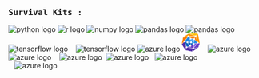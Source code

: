 <h3 align="left", style="font-family:  Consolas, monospace;"><b>Survival Kits : </b></h3>

<div align="left">
  <img src="https://cdn.jsdelivr.net/gh/devicons/devicon/icons/python/python-original.svg" height="40" width="52" alt="python logo"  />
  <img src="https://cdn.jsdelivr.net/gh/devicons/devicon/icons/r/r-original.svg" height="40" width="52" alt="r logo"  />
  <img src="https://cdn.jsdelivr.net/gh/devicons/devicon/icons/numpy/numpy-original.svg" height="40" width="52" alt="numpy logo"  />
  <img src="https://cdn.jsdelivr.net/gh/devicons/devicon/icons/pandas/pandas-original.svg" height="40" width="52" alt="pandas logo"  />
  <img src="https://upload.wikimedia.org/wikipedia/commons/thumb/0/05/Scikit_learn_logo_small.svg/1200px-Scikit_learn_logo_small.svg.png" height="40" width="58" alt="pandas logo"/>  
  <img src="https://upload.wikimedia.org/wikipedia/commons/thumb/2/2d/Tensorflow_logo.svg/1200px-Tensorflow_logo.svg.png" height="40" width="40" alt="tensorflow logo"/>   
  <img src="https://img.stackshare.io/service/5601/keras.png" height="38" width="38" alt="tensorflow logo"/>
  <img src="https://developer-blogs.nvidia.com/wp-content/uploads/2017/04/logo.png" height="42" width="58" alt="azure logo"/>
  <img src="https://raw.githubusercontent.com/pyg-team/pyg_sphinx_theme/master/pyg_sphinx_theme/static/img/pyg_logo.png" height="36" width="36" alt="azure logo"/>   
  <img src="https://avatars.githubusercontent.com/u/58386951?v=4&s=400" height="42" width="42" alt="azure logo"  />   
  <img src="https://upload.wikimedia.org/wikipedia/commons/thumb/8/86/Google_JAX_logo.svg/1200px-Google_JAX_logo.svg.png" height="35" width="52" alt="azure logo"/>   
  <img src="https://raw.githubusercontent.com/wandb/assets/main/wandb-dots-logo.svg" height="36" width="52" alt="azure logo"/> 
  <img src="https://cdn.jsdelivr.net/gh/devicons/devicon/icons/opencv/opencv-original.svg" height="40" width="52" alt="azure logo"/>  
  <img src="https://onnxruntime.ai/images/ONNX-Icon.png" height="40" width="40" alt="azure logo"/>   
</div>

<div align="left">
     <img src="https://cdn.cdnlogo.com/logos/f/50/flask.svg" height="40" width="48" alt="azure logo"/>
  <!-- <img src="https://streamlit.io/images/brand/streamlit-mark-color.svg" height="40" width="52" alt="azure logo"/>  
  <img src="https://innovationyourself.com/wp-content/uploads/2021/10/rasa.png" height="45" width="45" alt="azure logo"/>
  <img src="https://huggingface.co/datasets/huggingface/brand-assets/resolve/main/hf-logo.png" height="45" width="45" alt="azure logo"/> -->
</div>
